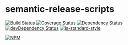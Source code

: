 # semantic-release-scripts
[![Build Status](https://travis-ci.org/semantic-release/scripts.svg?branch=master)](https://travis-ci.org/semantic-release/scripts)
[![Coverage Status](https://coveralls.io/repos/semantic-release/scripts/badge.svg)](https://coveralls.io/r/semantic-release/scripts)
[![Dependency Status](https://david-dm.org/semantic-release/scripts.svg)](https://david-dm.org/semantic-release/scripts)
[![devDependency Status](https://david-dm.org/semantic-release/scripts/dev-status.svg)](https://david-dm.org/semantic-release/scripts#info=devDependencies)
[![js-standard-style](https://img.shields.io/badge/code%20style-standard-brightgreen.svg?style=flat)](https://github.com/feross/standard)

[![NPM](https://nodei.co/npm/semantic-release-scripts.png?downloads=true&downloadRank=true&stars=true)](https://nodei.co/npm/semantic-release-scripts/)
